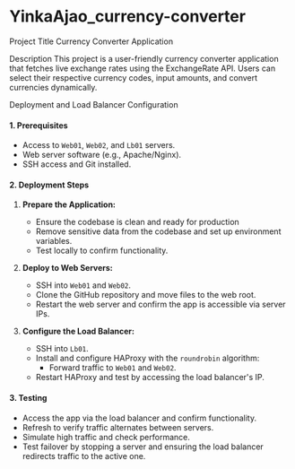 # YinkaAjao_currency-converter
Project Title
Currency Converter Application

Description
This project is a user-friendly currency converter application that fetches live exchange rates using the ExchangeRate API. Users can select their respective currency codes, input amounts, and convert currencies dynamically.

Deployment and Load Balancer Configuration

#### **1. Prerequisites**
- Access to `Web01`, `Web02`, and `Lb01` servers.
- Web server software (e.g., Apache/Nginx).
- SSH access and Git installed.

#### **2. Deployment Steps**
1. **Prepare the Application:**
   - Ensure the codebase is clean and ready for production
   - Remove sensitive data from the codebase and set up environment variables.
   - Test locally to confirm functionality.

2. **Deploy to Web Servers:**
   - SSH into `Web01` and `Web02`.
   - Clone the GitHub repository and move files to the web root.
   - Restart the web server and confirm the app is accessible via server IPs.

3. **Configure the Load Balancer:**
   - SSH into `Lb01`.
   - Install and configure HAProxy with the `roundrobin` algorithm:
     - Forward traffic to `Web01` and `Web02`.
   - Restart HAProxy and test by accessing the load balancer's IP.

#### **3. Testing**
- Access the app via the load balancer and confirm functionality.
- Refresh to verify traffic alternates between servers.
- Simulate high traffic and check performance.
- Test failover by stopping a server and ensuring the load balancer redirects traffic to the active one.
